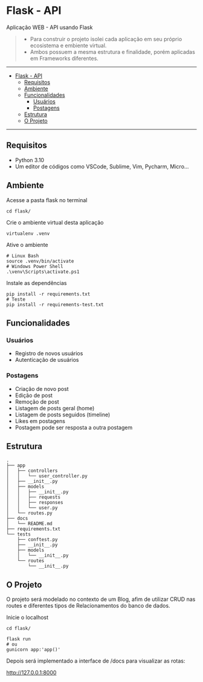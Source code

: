 # Flask - API

Aplicação WEB - API usando Flask

> - Para construir o projeto isolei cada aplicação em seu próprio ecosistema e embiente virtual. 
> - Ambos possuem a mesma estrutura e finalidade, porém aplicadas em Frameworks diferentes.

---
- [Flask - API](#flask---api)
  - [Requisitos](#requisitos)
  - [Ambiente](#ambiente)
  - [Funcionalidades](#funcionalidades)
    - [Usuários](#usuários)
    - [Postagens](#postagens)
  - [Estrutura](#estrutura)
  - [O Projeto](#o-projeto)
---

## Requisitos

- Python 3.10
- Um editor de códigos como VSCode, Sublime, Vim, Pycharm, Micro...


## Ambiente

Acesse a pasta flask no terminal

```console
cd flask/
```

Crie o ambiente virtual desta aplicação

```console
virtualenv .venv
```

Ative o ambiente 

```console
# Linux Bash
source .venv/bin/activate
# Windows Power Shell
.\venv\Scripts\activate.ps1
```

Instale as dependências

```console
pip install -r requirements.txt
# Teste
pip install -r requirements-test.txt
```


## Funcionalidades

### Usuários

- Registro de novos usuários
- Autenticação de usuários

### Postagens

- Criação de novo post
- Edição de post
- Remoção de post
- Listagem de posts geral (home)
- Listagem de posts seguidos (timeline)
- Likes em postagens
- Postagem pode ser resposta a outra postagem

## Estrutura

```console
.
├── app
│   ├── controllers
│   │   └── user_controller.py
│   ├── __init__.py
│   ├── models
│   │   ├── __init__.py
│   │   ├── requests
│   │   ├── responses
│   │   └── user.py
│   └── routes.py
├── docs
│   └── README.md
├── requirements.txt
└── tests
    ├── conftest.py
    ├── __init__.py
    ├── models
    │   └── __init__.py
    └── routes
        └── __init__.py
```


## O Projeto

O projeto será modelado no contexto de um Blog, afim de utilizar CRUD nas routes e diferentes tipos de Relacionamentos do banco de dados.

Inicie o localhost

```console
cd flask/
```

```console
flask run
# ou
gunicorn app:'app()'
```

Depois será implementado a interface de /docs para visualizar as rotas:

http://127.0.0.1:8000


